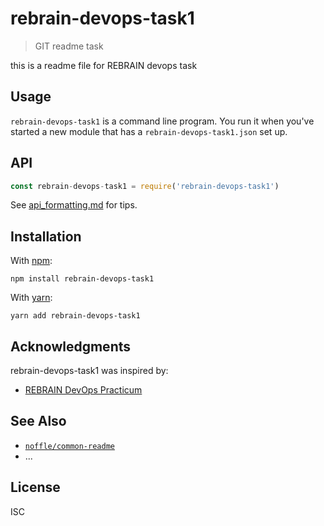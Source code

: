 
# rebrain-devops-task1

> GIT readme task

this is a readme file for REBRAIN devops task

## Usage


`rebrain-devops-task1` is a command line program. You run it when you've started a new
module that has a `rebrain-devops-task1.json` set up.

## API

```js
const rebrain-devops-task1 = require('rebrain-devops-task1')
```

See [api_formatting.md](api_formatting.md) for tips.

## Installation

With [npm](https://npmjs.org/):

```shell
npm install rebrain-devops-task1
```

With [yarn](https://yarnpkg.com/en/):

```shell
yarn add rebrain-devops-task1
```

## Acknowledgments

rebrain-devops-task1 was inspired by:

- [REBRAIN DevOps Practicum](https://lk.rebrainme.com/devops?page=tasks)

## See Also

- [`noffle/common-readme`](https://github.com/noffle/common-readme)
- ...

## License

ISC
